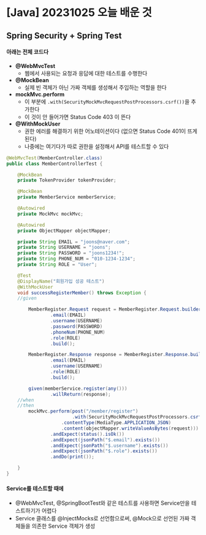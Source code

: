 # [Java] 20231025 오늘 배운 것





## Spring Security + Spring Test



#### 아래는 전체 코드다

- **@WebMvcTest**
  - 웹에서 사용되는 요청과 응답에 대한 테스트를 수행한다
- **@MockBean**
  - 실제 빈 객체가 아닌 가짜 객체를 생성해서 주입하는 역할을 한다
- **mockMvc.perform**
  - 이 부분에 `.with(SecurityMockMvcRequestPostProcessors.csrf())`을 추가한다
  - 이 것이 안 들어가면 Status Code 403 이 뜬다
- **@WithMockUser**
  - 권한 에러를 해결하기 위한 어노테이션이다 (없으면 Status Code 401이 뜨게 된다)
  - 나중에는 여기다가 따로 권한을 설정해서 API를 테스트할 수 있다

```java
@WebMvcTest(MemberController.class)
public class MemberControllerTest {

    @MockBean
    private TokenProvider tokenProvider;

    @MockBean
    private MemberService memberService;

    @Autowired
    private MockMvc mockMvc;

    @Autowired
    private ObjectMapper objectMapper;

    private String EMAIL = "joons@naver.com";
    private String USERNAME = "joons";
    private String PASSWORD = "joons1234!";
    private String PHONE_NUM = "010-1234-1234";
    private String ROLE = "User";

    @Test
    @DisplayName("회원가입 성공 테스트")
    @WithMockUser
    void successRegisterMember() throws Exception {
    //given

        MemberRegister.Request request = MemberRegister.Request.builder()
                .email(EMAIL)
                .username(USERNAME)
                .password(PASSWORD)
                .phoneNum(PHONE_NUM)
                .role(ROLE)
                .build();

        MemberRegister.Response response = MemberRegister.Response.builder()
                .email(EMAIL)
                .username(USERNAME)
                .role(ROLE)
                .build();

        given(memberService.register(any()))
                .willReturn(response);
    //when
    //then
        mockMvc.perform(post("/member/register")
                        .with(SecurityMockMvcRequestPostProcessors.csrf())
                    .contentType(MediaType.APPLICATION_JSON)
                    .content(objectMapper.writeValueAsBytes(request)))
                .andExpect(status().isOk())
                .andExpect(jsonPath("$.email").exists())
                .andExpect(jsonPath("$.username").exists())
                .andExpect(jsonPath("$.role").exists())
                .andDo(print());

    }
}
```



#### Service를 테스트할 때에

-  @WebMvcTest, @SpringBootTest와 같은 테스트를 사용하면 Service만을 테스트하기가 어렵다
- Service 클래스를 @InjectMocks로 선언함으로써, @Mock으로 선언된 가짜 객체들을 의존한 Service 객체가 생성
